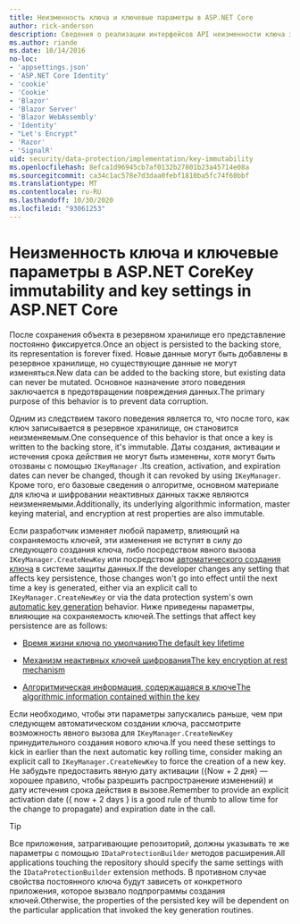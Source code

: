 ```yaml
---
title: Неизменность ключа и ключевые параметры в ASP.NET Core
author: rick-anderson
description: Сведения о реализации интерфейсов API неизменности ключа защиты данных ASP.NET Core.
ms.author: riande
ms.date: 10/14/2016
no-loc:
- 'appsettings.json'
- 'ASP.NET Core Identity'
- 'cookie'
- 'Cookie'
- 'Blazor'
- 'Blazor Server'
- 'Blazor WebAssembly'
- 'Identity'
- "Let's Encrypt"
- 'Razor'
- 'SignalR'
uid: security/data-protection/implementation/key-immutability
ms.openlocfilehash: 8efca1d96945cb7af0132b27801b23a45714e08a
ms.sourcegitcommit: ca34c1ac578e7d3daa0febf1810ba5fc74f60bbf
ms.translationtype: MT
ms.contentlocale: ru-RU
ms.lasthandoff: 10/30/2020
ms.locfileid: "93061253"
---
```

# <a name="key-immutability-and-key-settings-in-aspnet-core"></a><span data-ttu-id="3ebd0-103">Неизменность ключа и ключевые параметры в ASP.NET Core</span><span class="sxs-lookup"><span data-stu-id="3ebd0-103">Key immutability and key settings in ASP.NET Core</span></span>

<span data-ttu-id="3ebd0-104">После сохранения объекта в резервном хранилище его представление постоянно фиксируется.</span><span class="sxs-lookup"><span data-stu-id="3ebd0-104">Once an object is persisted to the backing store, its representation is forever fixed.</span></span> <span data-ttu-id="3ebd0-105">Новые данные могут быть добавлены в резервное хранилище, но существующие данные не могут изменяться.</span><span class="sxs-lookup"><span data-stu-id="3ebd0-105">New data can be added to the backing store, but existing data can never be mutated.</span></span> <span data-ttu-id="3ebd0-106">Основное назначение этого поведения заключается в предотвращении повреждения данных.</span><span class="sxs-lookup"><span data-stu-id="3ebd0-106">The primary purpose of this behavior is to prevent data corruption.</span></span>

<span data-ttu-id="3ebd0-107">Одним из следствием такого поведения является то, что после того, как ключ записывается в резервное хранилище, он становится неизменяемым.</span><span class="sxs-lookup"><span data-stu-id="3ebd0-107">One consequence of this behavior is that once a key is written to the backing store, it's immutable.</span></span> <span data-ttu-id="3ebd0-108">Даты создания, активации и истечения срока действия не могут быть изменены, хотя могут быть отозваны с помощью `IKeyManager` .</span><span class="sxs-lookup"><span data-stu-id="3ebd0-108">Its creation, activation, and expiration dates can never be changed, though it can revoked by using `IKeyManager`.</span></span> <span data-ttu-id="3ebd0-109">Кроме того, его базовые сведения о алгоритме, основном материале для ключа и шифровании неактивных данных также являются неизменяемыми.</span><span class="sxs-lookup"><span data-stu-id="3ebd0-109">Additionally, its underlying algorithmic information, master keying material, and encryption at rest properties are also immutable.</span></span>

<span data-ttu-id="3ebd0-110">Если разработчик изменяет любой параметр, влияющий на сохраняемость ключей, эти изменения не вступят в силу до следующего создания ключа, либо посредством явного вызова `IKeyManager.CreateNewKey` или посредством [автоматического создания ключа](xref:security/data-protection/implementation/key-management#data-protection-implementation-key-management) в системе защиты данных.</span><span class="sxs-lookup"><span data-stu-id="3ebd0-110">If the developer changes any setting that affects key persistence, those changes won't go into effect until the next time a key is generated, either via an explicit call to `IKeyManager.CreateNewKey` or via the data protection system's own [automatic key generation](xref:security/data-protection/implementation/key-management#data-protection-implementation-key-management) behavior.</span></span> <span data-ttu-id="3ebd0-111">Ниже приведены параметры, влияющие на сохраняемость ключей.</span><span class="sxs-lookup"><span data-stu-id="3ebd0-111">The settings that affect key persistence are as follows:</span></span>

* [<span data-ttu-id="3ebd0-112">Время жизни ключа по умолчанию</span><span class="sxs-lookup"><span data-stu-id="3ebd0-112">The default key lifetime</span></span>](xref:security/data-protection/implementation/key-management#data-protection-implementation-key-management)

* [<span data-ttu-id="3ebd0-113">Механизм неактивных ключей шифрования</span><span class="sxs-lookup"><span data-stu-id="3ebd0-113">The key encryption at rest mechanism</span></span>](xref:security/data-protection/implementation/key-encryption-at-rest)

* [<span data-ttu-id="3ebd0-114">Алгоритмическая информация, содержащаяся в ключе</span><span class="sxs-lookup"><span data-stu-id="3ebd0-114">The algorithmic information contained within the key</span></span>](xref:security/data-protection/configuration/overview#changing-algorithms-with-usecryptographicalgorithms)

<span data-ttu-id="3ebd0-115">Если необходимо, чтобы эти параметры запускались раньше, чем при следующем автоматическом создании ключа, рассмотрите возможность явного вызова для `IKeyManager.CreateNewKey` принудительного создания нового ключа.</span><span class="sxs-lookup"><span data-stu-id="3ebd0-115">If you need these settings to kick in earlier than the next automatic key rolling time, consider making an explicit call to `IKeyManager.CreateNewKey` to force the creation of a new key.</span></span> <span data-ttu-id="3ebd0-116">Не забудьте предоставить явную дату активации ({Now + 2 дня} — хорошее правило, чтобы разрешить распространение изменений) и дату истечения срока действия в вызове.</span><span class="sxs-lookup"><span data-stu-id="3ebd0-116">Remember to provide an explicit activation date ({ now + 2 days } is a good rule of thumb to allow time for the change to propagate) and expiration date in the call.</span></span>

>[!TIP]
> <span data-ttu-id="3ebd0-117">Все приложения, затрагивающие репозиторий, должны указывать те же параметры с помощью `IDataProtectionBuilder` методов расширения.</span><span class="sxs-lookup"><span data-stu-id="3ebd0-117">All applications touching the repository should specify the same settings with the `IDataProtectionBuilder` extension methods.</span></span> <span data-ttu-id="3ebd0-118">В противном случае свойства постоянного ключа будут зависеть от конкретного приложения, которое вызвало подпрограммы создания ключей.</span><span class="sxs-lookup"><span data-stu-id="3ebd0-118">Otherwise, the properties of the persisted key will be dependent on the particular application that invoked the key generation routines.</span></span>

